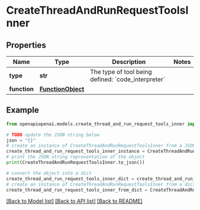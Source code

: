 # CreateThreadAndRunRequestToolsInner


## Properties

Name | Type | Description | Notes
------------ | ------------- | ------------- | -------------
**type** | **str** | The type of tool being defined: &#x60;code_interpreter&#x60; | 
**function** | [**FunctionObject**](FunctionObject.md) |  | 

## Example

```python
from openapiopenai.models.create_thread_and_run_request_tools_inner import CreateThreadAndRunRequestToolsInner

# TODO update the JSON string below
json = "{}"
# create an instance of CreateThreadAndRunRequestToolsInner from a JSON string
create_thread_and_run_request_tools_inner_instance = CreateThreadAndRunRequestToolsInner.from_json(json)
# print the JSON string representation of the object
print(CreateThreadAndRunRequestToolsInner.to_json())

# convert the object into a dict
create_thread_and_run_request_tools_inner_dict = create_thread_and_run_request_tools_inner_instance.to_dict()
# create an instance of CreateThreadAndRunRequestToolsInner from a dict
create_thread_and_run_request_tools_inner_from_dict = CreateThreadAndRunRequestToolsInner.from_dict(create_thread_and_run_request_tools_inner_dict)
```
[[Back to Model list]](../README.md#documentation-for-models) [[Back to API list]](../README.md#documentation-for-api-endpoints) [[Back to README]](../README.md)


